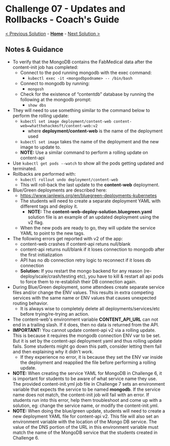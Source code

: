 # Challenge 07 - Updates and Rollbacks - Coach's Guide 

[< Previous Solution](./Solution-06.md) - **[Home](./README.md)** - [Next Solution >](./Solution-08.md)

## Notes & Guidance

- To verify that the MongoDB contains the FabMedical data after the content-init job has completed:
	- Connect to the pod running mongodb with the exec command: 
		- `kubectl exec -it <mongodbpodname> -- /bin/bash`
	- Connect to mongodb by running: 
		- `mongosh`
	- Check for the existence of “contentdb” database by running the following at the mongodb prompt: 
		- `show dbs`
- They will need to use something similar to the command below to perform the rolling update:
	- `kubectl set image deployment/content-web content-web=whatthehackmsft/content-web:v2`
		- where **deployment/content-web** is the name of the deployment used
	- `kubectl set image` takes the name of the deployment and the new image to update to.
	- **NOTE:** Use a similar command to perform a rolling update on content-api
- Use `kubectl get pods --watch` to show all the pods getting updated and terminated.
- Rollbacks are performed with:
	- `kubectl rollout undo deployment/content-web`
	- This will roll-back the last update to the **content-web** deployment.
- Blue/Green deployments are described here:
	- <https://www.ianlewis.org/en/bluegreen-deployments-kubernetes>
    - The students will need to create a separate deployment YAML with different tags and deploy it.
    	- **NOTE:** The **content-web-deploy-solution.bluegreen.yaml** solution file is an example of an updated deployment using the v2 flag.
    - When the new pods are ready to go, they will update the service YAML to point to the new tags.
- The following errors get reported with v2 of the app:
	- content-web crashes if content-api retuns null/blank
	- content-api returns null/blank if it loses connection to mongodb after the first initialization
	- API has no db connection retry logic to reconnect if it loses db connection
	- **Solution:** If you restart the mongo backend for any reason (re-deploy/scale/crash/testing etc), you have to kill & restart all api pods to force them to re-establish their DB connection again.
- During Blue/Green deployment, some attendees create separate service files and/or change the ENV values. This results in extra competing services with the same name or ENV values that causes unexpected routing behavior.  
    - It is always wise to completely delete all deployments/services/etc before trying/re-trying an action. 
- The content-web's environment variable **CONTENT_API_URL** can not end in a trailing slash. If it does, then no data is returned from the API.
- **IMPORTANT:** You cannot update content-api v2 via a rolling update.  This is because it requires the mongodb connection ENV var to be set. But it is set by the content-api deployment yaml and thus rolling update fails. Some students might go down this path, consider letting them fail and then explaining why it didn’t work.
	- If they experience no error, it is because they set the ENV var inside the deployment and reapplied the file before performing a rolling update.
- **NOTE:** When creating the service YAML for MongoDB in Challenge 6, it is important for students to be aware of what service name they use.  The provided content-init.yml job file in Challenge 7 sets an environment variable that expects the service to be named **mongodb**.   If the service name does not match, the content-init job will fail with an error.  If students run into this error, help them troubleshoot and come up with a solution, eg: change the service name, or modify the content-init.yml.
- **NOTE:** When doing the blue/green update, students will need to create a new deployment YAML file for content-api v2.  This file will also set an environment variable with the location of the Mongo DB service.  The value of the DNS portion of the URL in this environment variable must match the name of the MongoDB service that the students created in Challenge 6. 
